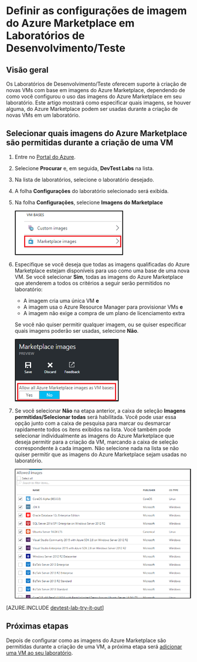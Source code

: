 <properties
	pageTitle="Definir as configurações de imagem do Azure Marketplace em um çaboratório | Microsoft Azure"
	description="Configurar quais imagens do Azure Marketplace podem ser usadas ao criar uma VM em Laboratórios de Desenvolvimento/Teste"
	services="devtest-lab,virtual-machines"
	documentationCenter="na"
	authors="tomarcher"
	manager="douge"
	editor=""/>

<tags
	ms.service="devtest-lab"
	ms.workload="na"
	ms.tgt_pltfrm="na"
	ms.devlang="na"
	ms.topic="article"
	ms.date="08/25/2016"
	ms.author="tarcher"/>

# Definir as configurações de imagem do Azure Marketplace em Laboratórios de Desenvolvimento/Teste

## Visão geral

Os Laboratórios de Desenvolvimento/Teste oferecem suporte à criação de novas VMs com base em imagens do Azure Marketplace, dependendo de como você configurou o uso das imagens do Azure Marketplace em seu laboratório. Este artigo mostrará como especificar quais imagens, se houver alguma, do Azure Marketplace podem ser usadas durante a criação de novas VMs em um laboratório.

## Selecionar quais imagens do Azure Marketplace são permitidas durante a criação de uma VM

1. Entre no [Portal do Azure](http://go.microsoft.com/fwlink/p/?LinkID=525040).

1. Selecione **Procurar** e, em seguida, **DevTest Labs** na lista.

1. Na lista de laboratórios, selecione o laboratório desejado.

1. A folha **Configurações** do laboratório selecionado será exibida.

1. Na folha **Configurações**, selecione **Imagens do Marketplace**

	![Configurar como as imagens do Azure Marketplace são usadas](./media/devtest-lab-configure-marketplace-images/lab-settings-marketplace-images.png)

1. Especifique se você deseja que todas as imagens qualificadas do Azure Marketplace estejam disponíveis para uso como uma base de uma nova VM. Se você selecionar **Sim**, todas as imagens do Azure Marketplace que atenderem a todos os critérios a seguir serão permitidos no laboratório:

	- A imagem cria uma única VM **e**
	- A imagem usa o Azure Resource Manager para provisionar VMs **e**
	- A imagem não exige a compra de um plano de licenciamento extra
	
	Se você não quiser permitir qualquer imagem, ou se quiser especificar quais imagens poderão ser usadas, selecione **Não**.
 
	![Opção para permitir que todas as imagens do Marketplace sejam usadas como imagens base para VMs](./media/devtest-lab-configure-marketplace-images/allow-all-marketplace-images.png)
 
1. Se você selecionar **Não** na etapa anterior, a caixa de seleção **Imagens permitidas/Selecionar todas** será habilitada. Você pode usar essa opção junto com a caixa de pesquisa para marcar ou desmarcar rapidamente todos os itens exibidos na lista. Você também pode selecionar individualmente as imagens do Azure Marketplace que deseja permitir para a criação da VM, marcando a caixa de seleção correspondente à cada imagem. Não selecione nada na lista se não quiser permitir que as imagens do Azure Marketplace sejam usadas no laboratório.

	![Você pode especificar quais imagens do Marketplace podem ser usadas como imagens base para VMs](./media/devtest-lab-configure-marketplace-images/select-marketplace-images.png)

[AZURE.INCLUDE [devtest-lab-try-it-out](../../includes/devtest-lab-try-it-out.md)]

## Próximas etapas

Depois de configurar como as imagens do Azure Marketplace são permitidas durante a criação de uma VM, a próxima etapa será [adicionar uma VM ao seu laboratório](./devtest-lab-add-vm-with-artifacts.md).

<!---HONumber=AcomDC_0831_2016-->